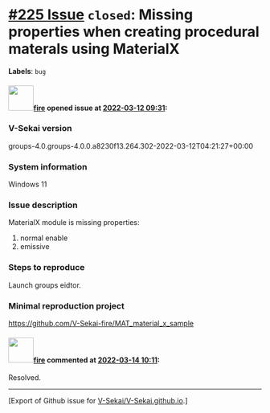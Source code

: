 # [\#225 Issue](https://github.com/V-Sekai/V-Sekai.github.io/issues/225) `closed`: Missing properties when creating procedural materals using MaterialX
**Labels**: `bug`


#### <img src="https://avatars.githubusercontent.com/u/32321?u=c2e06a3d2b49a467aa907e54aa259516440267cc&v=4" width="50">[fire](https://github.com/fire) opened issue at [2022-03-12 09:31](https://github.com/V-Sekai/V-Sekai.github.io/issues/225):

### V-Sekai version

groups-4.0.groups-4.0.0.a8230f13.264.302-2022-03-12T04:21:27+00:00

### System information

Windows 11

### Issue description

MaterialX module is missing properties:

1. normal enable
2. emissive

### Steps to reproduce

Launch groups eidtor.

### Minimal reproduction project

https://github.com/V-Sekai-fire/MAT_material_x_sample

#### <img src="https://avatars.githubusercontent.com/u/32321?u=c2e06a3d2b49a467aa907e54aa259516440267cc&v=4" width="50">[fire](https://github.com/fire) commented at [2022-03-14 10:11](https://github.com/V-Sekai/V-Sekai.github.io/issues/225#issuecomment-1066599868):

Resolved.


-------------------------------------------------------------------------------



[Export of Github issue for [V-Sekai/V-Sekai.github.io](https://github.com/V-Sekai/V-Sekai.github.io).]
